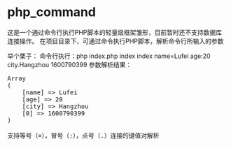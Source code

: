 # php_command
这是一个通过命令行执行PHP脚本的轻量级框架雏形，目前暂时还不支持数据库连接操作。
在项目目录下，可通过命令执行PHP脚本，解析命令行所输入的参数

举个栗子：
命令行执行：php index.php index index name=Lufei age:20 city.Hangzhou 1600790399
参数解析结果：
<pre>Array
(
    [name] => Lufei
    [age] => 20
    [city] => Hangzhou
    [0] => 1600790399
)

支持等号（=），冒号（:），点号（.）连接的键值对解析
